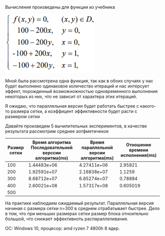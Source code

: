 Вычисления произведены для функции из учебника

![alt text](Screenshot_1.png)

Мной была рассмотрена одна функция, так как в обоих случаях у нас будет выполнено одинаковое количество итераций и нас интерсует эффект, порожденный возможножностью одновременного выполнения некоторых из них, что не зависит от характера этих итераций.

Я ожидаю, что параллельная версия будет работать быстрее с какого-то размера сетки, а коэффицент эффиктивности будет расти с размером сетки 

Давайте произведем 5 вычилительных экспериментов, в качестве результата рассмотрим среднее аотфметичекое 

|Размер сетки|Время алгоритма Последовательной верссии алгоритма(ms)|Время параллельной версии алгоритма(ms)| Отношение времени исполнения(ms)|
|---|---|---|---|
|100|1.44483e+06|4.27411e+06|2.95821|
|200|1.92591e+07|2.16838e+07|1.1259|
|300|8.68712e+07|6.85274e+07|0.78884|
|400|2.60021e+08|1.57317e+08|0.605019|
|500||||

На практике наблюдаем ожидаемый результат. Параллельная версия начиная с размера сетки n=300 в среднем отрабатывает быстрее. Дело в том, что при меньших размерах сетки размер блока отноительно большой, что снижает эффективноть распараллеливания.

ОС: Windows 10, процесор: amd ryzen 7 4800h 8 ядер.
